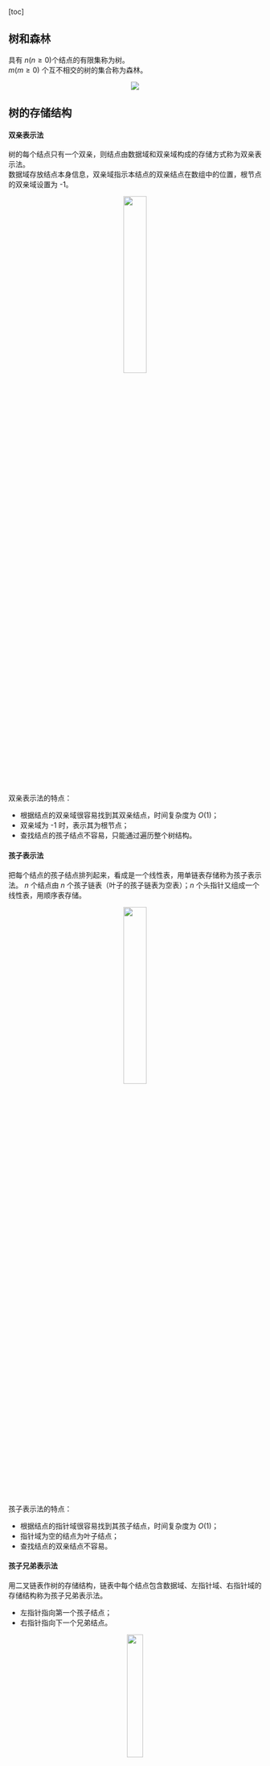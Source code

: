 [toc]
## 树和森林
具有 $n(n\ge 0)$个结点的有限集称为树。  
$m(m\ge 0)$ 个互不相交的树的集合称为森林。

<div align="center">
    <img src="https://vista-image.oss-cn-beijing.aliyuncs.com/datastructure/image/树_森林.png">
</div>

## 树的存储结构
#### 双亲表示法
树的每个结点只有一个双亲，则结点由数据域和双亲域构成的存储方式称为双亲表示法。  
数据域存放结点本身信息，双亲域指示本结点的双亲结点在数组中的位置，根节点的双亲域设置为 -1。
  
<div align="center">
    <img src="https://vista-image.oss-cn-beijing.aliyuncs.com/datastructure/image/树_双亲表示法.png" width="30%">
</div>

双亲表示法的特点：
  - 根据结点的双亲域很容易找到其双亲结点，时间复杂度为 $O(1)$；
  - 双亲域为 -1 时，表示其为根节点；
  - 查找结点的孩子结点不容易，只能通过遍历整个树结构。

#### 孩子表示法
把每个结点的孩子结点排列起来，看成是一个线性表，用单链表存储称为孩子表示法。
$n$ 个结点由 $n$ 个孩子链表（叶子的孩子链表为空表）；$n$ 个头指针又组成一个线性表，用顺序表存储。

<div align="center">
    <img src="https://vista-image.oss-cn-beijing.aliyuncs.com/datastructure/image/树_孩子链表.png" width="30%">
</div>

孩子表示法的特点：
  - 根据结点的指针域很容易找到其孩子结点，时间复杂度为 $O(1)$；
  - 指针域为空的结点为叶子结点；
  - 查找结点的双亲结点不容易。

#### 孩子兄弟表示法
用二叉链表作树的存储结构，链表中每个结点包含数据域、左指针域、右指针域的存储结构称为孩子兄弟表示法。
  - 左指针指向第一个孩子结点；
  - 右指针指向下一个兄弟结点。
  
<div align="center">
    <img src="https://vista-image.oss-cn-beijing.aliyuncs.com/datastructure/image/树_孩子兄弟表示法.png" width="25%">
</div>

存储示例：

<div align="center">
    <img src="https://vista-image.oss-cn-beijing.aliyuncs.com/datastructure/image/树_二叉链表表示法.png" width="30%">
</div>

孩子兄弟表示法特点：
  - 若要访问结点 $p$ 的第 $i$ 个孩子：从左指针域找到第一个孩子结点；并沿着孩子结点的右指针域寻找 $i-1$ 次便能找到对应的孩子。
  - 查找结点的孩子容易，找双亲难。
  
## 树和二叉树的转换
树与二叉树都可以使用链式存储，且树与二叉树的二叉链表是相同的，仅是指针域的含义不同，所以树和二叉树可以相互转换。

#### 树转换成二叉树
树转换成二叉树步骤：(兄弟相连留长子)
  - 加线：在兄弟之间加一连线
  - 抹线：对每个结点，除其左孩子外，去除其与其他孩子之间的关系
  - 旋转：以树的根结点为轴心，将树顺时针转45度

#### 二叉树转换成树
二叉树转换成树步骤：(左孩右右连双亲)
  - 加线：若 $p$ 结点是双亲结点的左孩子，则将 $p$ 的右孩子，右孩子的右孩子..沿分支找到的所有右孩子，都与 $p$ 的双亲用线连起来
  - 抹线：去除原二叉树中双亲与右孩子之间的连线
  - 调整：将结点按层次排列，形成树结构

<div align="center">
    <img src="https://vista-image.oss-cn-beijing.aliyuncs.com/datastructure/image/树_树与二叉树的转换.png"  width="35%">
</div>

#### 森林和二叉树的转换
森林与二叉树转换时，把森林中第二棵树的根节点看成第一棵树根节点的兄弟结点即可。

森林转二叉树的步骤：(树变二叉根相连)
  - 将各棵树分别转换成二叉树
  - 将每棵树的根结点用线相连
  - 以第一棵树的根结点为二叉树的根，再以根结点为轴心，顺时针旋转，构成二叉树型结构

二叉树转森林的步骤：(去掉全部右孩先，孤立二叉再还原)
  - 抹线：将二叉树中根结点与其右孩子连线，沿右分支搜索到的所有右孩子间连线全部抹掉，使之变成孤立的二叉树
  - 还原：将孤立的二叉树还原成树

<div align="center">
    <img src="https://vista-image.oss-cn-beijing.aliyuncs.com/datastructure/image/树_森林二叉树转换.png" width="30%">
</div>

## 树和森林的遍历
树遍历的方法：
  - 先根遍历：若树不为空，访问根结点；依次先根遍历各棵子树。
  - 后根遍历：若树不为空，依次遍历各棵子树；访问根结点。
  - 层次遍历：若树不为空，自上而下、自左至右访问树中每个结点。

森林可以分为三个部分：森林中第一棵树的根结点、森林中第一棵树的子树森林、森林中其他树构成的森林

森林遍历的方法： 
1. 先序遍历：若树不为空，依次从左到右对森林中的每一棵树进行先根遍历
1. 中序遍历：若树不为空，依次从左到右对森林中的每一棵树进行后根遍历



## 参考  
- 《数据结构(C语言版)》 严魏敏、吴伟民著  
- 《数据结构(第3版)》 刘大有等著  